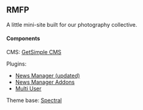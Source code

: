 ## RMFP

A little mini-site built for our photography collective.

#### Components

CMS: [GetSimple CMS](http://get-simple.info/)

Plugins:
- [News Manager (updated)](http://get-simple.info/extend/plugin/news-manager-updated/541/)
- [News Manager Addons](http://get-simple.info/extend/plugin/news-manager-addons/835/)
- [Multi User](http://get-simple.info/extend/plugin/multi-user/133/)

Theme base: [Spectral](http://www.gs.cyberpress.biz/spectral/)
